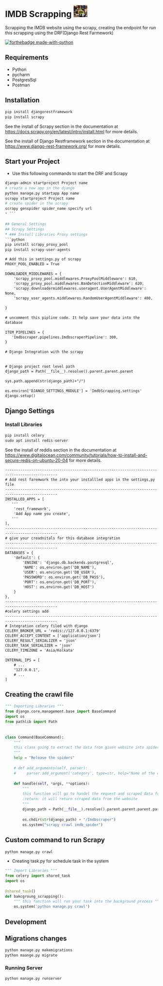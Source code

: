 # IMDB Scrapping <img src="https://github.com/kz-inx/IMDb_Scraping/blob/main/imdb.jpg" width="45">

Scrapping the IMDB website using the scrapy, creating the endpoint for run this scrapping using the DRF(Django Rest Farmework)
<br/>

[![forthebadge made-with-python](http://ForTheBadge.com/images/badges/made-with-python.svg)](https://www.python.org/)                 

## Requirements 
* Python 
* pycharm 
* PostgresSql 
* Postman

## Installation 
```python
pip install djangorestframework
pip install scrapy
```
See the install of Scrapy  section in the documentation at
https://docs.scrapy.org/en/latest/intro/install.html for more details.

See the install of Django Restframework section in the documentation at
https://www.django-rest-framework.org/ for more details.

## Start your Project 
* Use this following commands to start the DRF and Scrapy 
``` python
django-admin startproject Project name 
# create a new app in the django 
python manage.py startapp App name 
scrapy startproject Project name 
# create spider in the scrapy 
scrapy genspider spider_name specify url 
* ```

## General Settings 
## Scrapy Settings 
* ### Install Libraries Proxy settings 
```python
pip install scrapy_proxy_pool
pip install scrapy-user-agents
```
```console
# Add this in settings.py of scrapy 
PROXY_POOL_ENABLED = True

DOWNLOADER_MIDDLEWARES = {
    'scrapy_proxy_pool.middlewares.ProxyPoolMiddleware': 610,
    'scrapy_proxy_pool.middlewares.BanDetectionMiddleware': 620,
    'scrapy.downloadermiddlewares.useragent.UserAgentMiddleware': None,
    'scrapy_user_agents.middlewares.RandomUserAgentMiddleware': 400,

}

# uncomment this pipline code. It help save your data into the database 

ITEM_PIPELINES = {
   'Imdbscraper.pipelines.ImdbscraperPipeline': 300,
}

# Django Integration with the scrapy 


# Django project root level path
django_path = Path(__file__).resolve().parent.parent.parent

sys.path.append(str(django_path)+"/")

os.environ['DJANGO_SETTINGS_MODULE'] = 'ImdbScrapping.settings'
django.setup()
```

## Django Settings 
### Install Libraries
```python
pip install celery
sudo apt install redis-server

```
See the install of reddis  section in the documentation at
https://www.digitalocean.com/community/tutorials/how-to-install-and-secure-redis-on-ubuntu-20-04 for more details.

```console
----------------------------------------------------------------------------------------------
# Add rest faremwork the into your installled apps in the settings,py file 
----------------------------------------------------------------------------------------------
INSTALLED_APPS = [
   '''
    'rest_framework',
    'Add App name you create',
   '''
], 
----------------------------------------------------------------------------------------------
# give your creadnitals for this database integration 
----------------------------------------------------------------------------------------------
DATABASES = {
    'default': {
        'ENGINE': 'django.db.backends.postgresql',
        'NAME': os.environ.get('DB_NAME'),
        'USER': os.environ.get('DB_USER'),
        'PASSWORD': os.environ.get('DB_PASS'),
        'PORT': os.environ.get('DB_PORT'),
        'HOST': os.environ.get('DB_HOST')
    }
},
----------------------------------------------------------------------------------------------
#celery settings add 
----------------------------------------------------------------------------------------------
# Integration celery filed with django
CELERY_BROKER_URL = 'redis://127.0.0.1:6379'
CELERY_ACCEPT_CONTENT = ['application/json']
CELERY_RESULT_SERIALIZER = 'json'
CELERY_TASK_SERIALIZER = 'json'
CELERY_TIMEZONE = 'Asia/Kolkata'

INTERNAL_IPS = [
    # ...
    "127.0.0.1",
    # ...
]

```
## Creating the crawl  file
```python
""" Importing Libraries """
from django.core.management.base import BaseCommand
import os
from pathlib import Path


class Command(BaseCommand):
    """
    this class going to extract the data from given website into spider
    """
    help = "Release the spiders"

    # def add_arguments(self, parser):
    #     parser.add_argument('category', type=str, help="Name of the category")

    def handle(self, *args, **options):
        """
        this function will go to handel the request and scraped data from given website
        :return: it will return scraped data from the website
        """
        django_path = Path(__file__).resolve().parent.parent.parent.parent

        os.chdir(str(django_path) + "/Imdbscraper")
        os.system("scrapy crawl imdb_spider")
```

## Custom command to run Scrapy 
` python manage.py crawl `
* Creating task.py for schedule task in the system 
```python
""" Import Libraries """
from celery import shared_task
import os

@shared_task()
def bakcgroung_scrapping():
    """ this function will run your task into the background process """
    os.system('python manage.py crawl')
```
## Development 

## Migrations changes 
```python
python manage.py makemigrations 
python maange.py migrate 
```

### Running Server 
```python
python manage.py runserver
```
